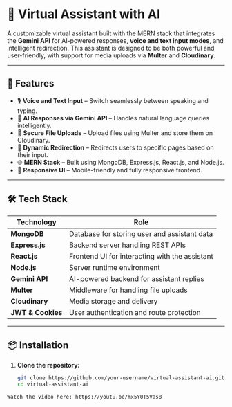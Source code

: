 # 🤖 Virtual Assistant with AI

A customizable virtual assistant built with the MERN stack that integrates the **Gemini API** for AI-powered responses, **voice and text input modes**, and intelligent redirection. This assistant is designed to be both powerful and user-friendly, with support for media uploads via **Multer** and **Cloudinary**.

---

## 🚀 Features

- 🎙️ **Voice and Text Input** – Switch seamlessly between speaking and typing.
- 🤖 **AI Responses via Gemini API** – Handles natural language queries intelligently.
- 📁 **Secure File Uploads** – Upload files using Multer and store them on Cloudinary.
- 🔁 **Dynamic Redirection** – Redirects users to specific pages based on their input.
- 🌐 **MERN Stack** – Built using MongoDB, Express.js, React.js, and Node.js.
- 📱 **Responsive UI** – Mobile-friendly and fully responsive frontend.

---

## 🛠️ Tech Stack

| Technology | Role |
|------------|------|
| **MongoDB** | Database for storing user and assistant data |
| **Express.js** | Backend server handling REST APIs |
| **React.js** | Frontend UI for interacting with the assistant |
| **Node.js** | Server runtime environment |
| **Gemini API** | AI-powered backend for assistant replies |
| **Multer** | Middleware for handling file uploads |
| **Cloudinary** | Media storage and delivery |
| **JWT & Cookies** | User authentication and route protection |

---

## 📦 Installation

1. **Clone the repository:**
   ```bash
   git clone https://github.com/your-username/virtual-assistant-ai.git
   cd virtual-assistant-ai

```bash
Watch the video here: https://youtu.be/mx5Y0T5Vas8
